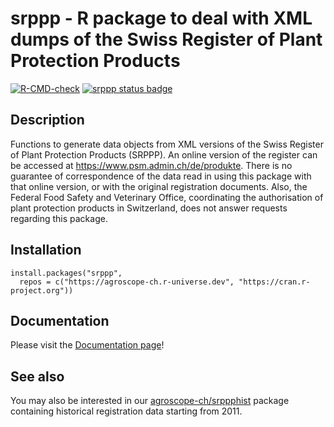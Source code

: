 # srppp - R package to deal with XML dumps of the Swiss Register of Plant Protection Products

<!-- badges: start -->
  [![R-CMD-check](https://github.com/agroscope-ch/srppp/actions/workflows/R-CMD-check.yaml/badge.svg)](https://github.com/agroscope-ch/srppp/actions/workflows/R-CMD-check.yaml)
[![srppp status badge](https://agroscope-ch.r-universe.dev/badges/srppp)](https://agroscope-ch.r-universe.dev/ui/#package:srppp)
<!-- badges: end -->

## Description

Functions to generate data objects from XML versions of the Swiss
Register of Plant Protection Products (SRPPP). An online version of the
register can be accessed at <https://www.psm.admin.ch/de/produkte>. There is no
guarantee of correspondence of the data read in using this package with that
online version, or with the original registration documents.  Also, the
Federal Food Safety and Veterinary Office, coordinating the authorisation of
plant protection products in Switzerland, does not answer requests regarding
this package. 

## Installation

```
install.packages("srppp",
  repos = c("https://agroscope-ch.r-universe.dev", "https://cran.r-project.org"))
```

## Documentation

Please visit the [Documentation page](https://agroscope-ch.github.io/srppp)!

## See also

You may also be interested in our
[agroscope-ch/srppphist](https://github.com/agroscope-ch/srppphist) package containing
historical registration data starting from 2011.

